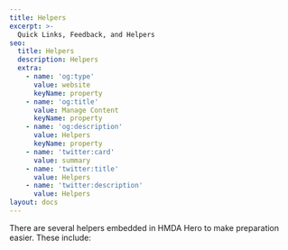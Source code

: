 ```yaml
---
title: Helpers
excerpt: >-
  Quick Links, Feedback, and Helpers
seo:
  title: Helpers
  description: Helpers
  extra:
    - name: 'og:type'
      value: website
      keyName: property
    - name: 'og:title'
      value: Manage Content
      keyName: property
    - name: 'og:description'
      value: Helpers
      keyName: property
    - name: 'twitter:card'
      value: summary
    - name: 'twitter:title'
      value: Helpers
    - name: 'twitter:description'
      value: Helpers
layout: docs
---
```

There are several helpers embedded in HMDA Hero to make preparation easier. These include: